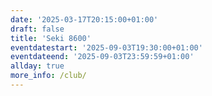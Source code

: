 ```yaml
---
date: '2025-03-17T20:15:00+01:00'
draft: false
title: 'Seki 8600'
eventdatestart: '2025-09-03T19:30:00+01:00'
eventdateend: '2025-09-03T23:59:59+01:00'
allday: true
more_info: /club/
---
```

